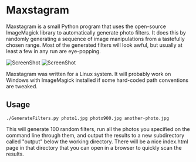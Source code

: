 Maxstagram
==========

Maxstagram is a small Python program that uses the open-source ImageMagick
library to automatically generate photo filters. It does this by randomly
generating a sequence of image manipulations from a tastefully chosen
range. Most of the generated filters will look awful, but usually at least
a few in any run are eye-popping.

![ScreenShot](http://maxstagram.com/featured/featured-3.jpg)
![ScreenShot](http://maxstagram.com/featured/featured-2.jpg)

Maxstagram was written for a Linux system. It will probably work on Windows
with ImageMagick installed if some hard-coded path conventions are tweaked.

Usage
-----

    ./GenerateFilters.py photo1.jpg photo900.jpg another-photo.jpg

This will generate 100 random filters, run all the photos you specified
on the command line through them, and output the results to a new
subdirectory called "output" below the working directory. There will
be a nice index.html page in that directory that you can open in a
browser to quickly scan the results.
